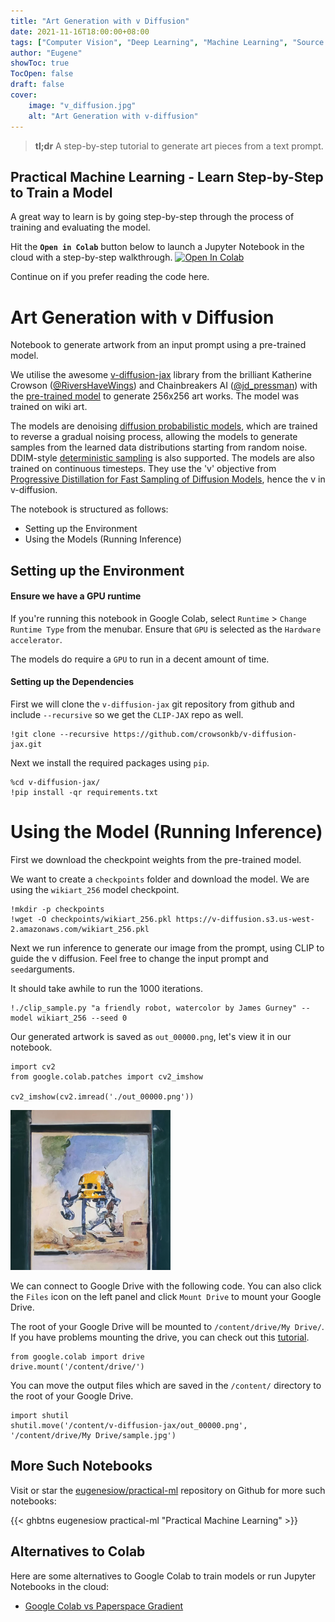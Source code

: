 ```yaml
---
title: "Art Generation with v Diffusion"
date: 2021-11-16T18:00:00+08:00
tags: ["Computer Vision", "Deep Learning", "Machine Learning", "Source Code", "PyTorch", "Jupyter Notebook", "Colab"]
author: "Eugene"
showToc: true
TocOpen: false
draft: false
cover:
    image: "v_diffusion.jpg"
    alt: "Art Generation with v-diffusion"
---
```


> **tl;dr** A step-by-step tutorial to generate art pieces from a text prompt. 

## Practical Machine Learning - Learn Step-by-Step to Train a Model

A great way to learn is by going step-by-step through the process of training and evaluating the model.

Hit the **`Open in Colab`** button below to launch a Jupyter Notebook in the cloud with a step-by-step walkthrough.
[![Open In Colab](https://colab.research.google.com/assets/colab-badge.svg)](https://colab.research.google.com/github/eugenesiow/practical-ml/blob/master/notebooks/Art_Generation_with_v_Diffusion.ipynb "Open in Colab")

Continue on if you prefer reading the code here.


# Art Generation with v Diffusion

Notebook to generate artwork from an input prompt using a pre-trained model. 

We utilise the awesome [v-diffusion-jax](https://github.com/crowsonkb/v-diffusion-jax) library from the brilliant Katherine Crowson ([@RiversHaveWings](https://twitter.com/RiversHaveWings)) and Chainbreakers AI ([@jd_pressman](https://twitter.com/jd_pressman)) with the [pre-trained model](https://github.com/crowsonkb/v-diffusion-jax#model-checkpoints) to generate 256x256 art works. The model was trained on wiki art.

The models are denoising [diffusion probabilistic models](https://arxiv.org/abs/2006.11239), which are trained to reverse a gradual noising process, allowing the models to generate samples from the learned data distributions starting from random noise. DDIM-style [deterministic sampling](https://arxiv.org/abs/2010.02502) is also supported. The models are also trained on continuous timesteps. They use the 'v' objective from [Progressive Distillation for Fast Sampling of Diffusion Models](https://openreview.net/forum?id=TIdIXIpzhoI), hence the v in v-diffusion.

The notebook is structured as follows:
* Setting up the Environment
* Using the Models (Running Inference)

## Setting up the Environment

#### Ensure we have a GPU runtime

If you're running this notebook in Google Colab, select `Runtime` > `Change Runtime Type` from the menubar. Ensure that `GPU` is selected as the `Hardware accelerator`.

The models do require a `GPU` to run in a decent amount of time.

#### Setting up the Dependencies

First we will clone the `v-diffusion-jax` git repository from github and include `--recursive` so we get the `CLIP-JAX` repo as well.


```
!git clone --recursive https://github.com/crowsonkb/v-diffusion-jax.git
```

Next we install the required packages using `pip`.


```
%cd v-diffusion-jax/
!pip install -qr requirements.txt
```

# Using the Model (Running Inference)

First we download the checkpoint weights from the pre-trained model.

We want to create a `checkpoints` folder and download the model. We are using the `wikiart_256` model checkpoint.


```
!mkdir -p checkpoints
!wget -O checkpoints/wikiart_256.pkl https://v-diffusion.s3.us-west-2.amazonaws.com/wikiart_256.pkl
```

Next we run inference to generate our image from the prompt, using CLIP to guide the v diffusion. Feel free to change the input prompt and `seed`arguments.

It should take awhile to run the 1000 iterations.


```
!./clip_sample.py "a friendly robot, watercolor by James Gurney" --model wikiart_256 --seed 0
```

Our generated artwork is saved as `out_00000.png`, let's view it in our notebook.


```
import cv2
from google.colab.patches import cv2_imshow

cv2_imshow(cv2.imread('./out_00000.png'))
```


![png](Art_Generation_with_v_Diffusion_14_0.png)


We can connect to Google Drive with the following code. You can also click the `Files` icon on the left panel and click `Mount Drive` to mount your Google Drive.

The root of your Google Drive will be mounted to `/content/drive/My Drive/`. If you have problems mounting the drive, you can check out this [tutorial](https://towardsdatascience.com/downloading-datasets-into-google-drive-via-google-colab-bcb1b30b0166).


```
from google.colab import drive
drive.mount('/content/drive/')
```

You can move the output files which are saved in the `/content/` directory to the root of your Google Drive.


```
import shutil
shutil.move('/content/v-diffusion-jax/out_00000.png', '/content/drive/My Drive/sample.jpg')
```

## More Such Notebooks

Visit or star the [eugenesiow/practical-ml](https://github.com/eugenesiow/practical-ml) repository on Github for more such notebooks:

{{< ghbtns eugenesiow practical-ml "Practical Machine Learning" >}}

## Alternatives to Colab

Here are some alternatives to Google Colab to train models or run Jupyter Notebooks in the cloud:

- [Google Colab vs Paperspace Gradient](https://news.machinelearning.sg/posts/google_colab_vs_paperspace_gradient/)
